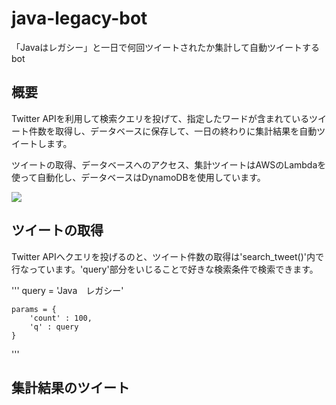 # java-legacy-bot

「Javaはレガシー」と一日で何回ツイートされたか集計して自動ツイートするbot

## 概要

Twitter APIを利用して検索クエリを投げて、指定したワードが含まれているツイート件数を取得し、データベースに保存して、一日の終わりに集計結果を自動ツイートします。

ツイートの取得、データベースへのアクセス、集計ツイートはAWSのLambdaを使って自動化し、データベースはDynamoDBを使用しています。

<img src="https://user-images.githubusercontent.com/43922475/70678984-1723f400-1cd7-11ea-87bb-57ab4f41cd7d.png">

## ツイートの取得
Twitter APIへクエリを投げるのと、ツイート件数の取得は'search_tweet()'内で行なっています。'query'部分をいじることで好きな検索条件で検索できます。

'''
query = 'Java　レガシー'
    
    params = {
        'count' : 100,
        'q' : query
    }
'''

## 集計結果のツイート
